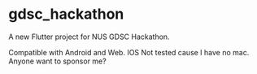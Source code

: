 # gdsc_hackathon

A new Flutter project for NUS GDSC Hackathon. 

Compatible with Android and Web. IOS Not tested cause I have no mac. Anyone want to sponsor me?
